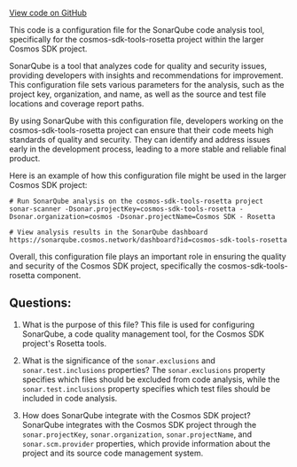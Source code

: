 [View code on GitHub](https://github.com/cosmos/cosmos-sdk.git/tools/rosetta/sonar-project.properties)

This code is a configuration file for the SonarQube code analysis tool, specifically for the cosmos-sdk-tools-rosetta project within the larger Cosmos SDK project. 

SonarQube is a tool that analyzes code for quality and security issues, providing developers with insights and recommendations for improvement. This configuration file sets various parameters for the analysis, such as the project key, organization, and name, as well as the source and test file locations and coverage report paths. 

By using SonarQube with this configuration file, developers working on the cosmos-sdk-tools-rosetta project can ensure that their code meets high standards of quality and security. They can identify and address issues early in the development process, leading to a more stable and reliable final product. 

Here is an example of how this configuration file might be used in the larger Cosmos SDK project:

```
# Run SonarQube analysis on the cosmos-sdk-tools-rosetta project
sonar-scanner -Dsonar.projectKey=cosmos-sdk-tools-rosetta -Dsonar.organization=cosmos -Dsonar.projectName=Cosmos SDK - Rosetta

# View analysis results in the SonarQube dashboard
https://sonarqube.cosmos.network/dashboard?id=cosmos-sdk-tools-rosetta
```

Overall, this configuration file plays an important role in ensuring the quality and security of the Cosmos SDK project, specifically the cosmos-sdk-tools-rosetta component.
## Questions: 
 1. What is the purpose of this file?
   This file is used for configuring SonarQube, a code quality management tool, for the Cosmos SDK project's Rosetta tools.

2. What is the significance of the `sonar.exclusions` and `sonar.test.inclusions` properties?
   The `sonar.exclusions` property specifies which files should be excluded from code analysis, while the `sonar.test.inclusions` property specifies which test files should be included in code analysis.

3. How does SonarQube integrate with the Cosmos SDK project?
   SonarQube integrates with the Cosmos SDK project through the `sonar.projectKey`, `sonar.organization`, `sonar.projectName`, and `sonar.scm.provider` properties, which provide information about the project and its source code management system.